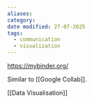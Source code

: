 ```yaml
---
aliases: 
category: 
date modified: 27-07-2025
tags:
  - communication
  - visualization
---
```

https://mybinder.org/

Similar to [[Google Collab]]. 

[[Data Visualisation]]